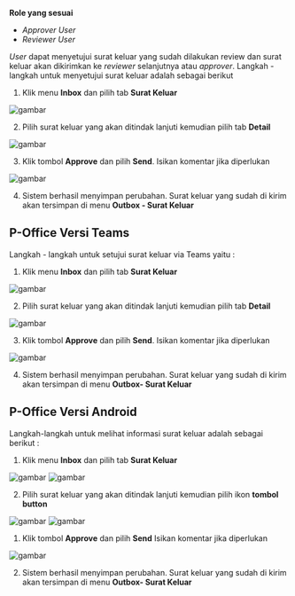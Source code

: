 **Role yang sesuai**

- *Approver User*
- *Reviewer User*

*User* dapat menyetujui surat keluar yang sudah dilakukan review dan surat keluar akan dikirimkan ke *reviewer* selanjutnya atau *approver*. Langkah - langkah untuk menyetujui surat keluar adalah sebagai berikut

1. Klik menu **Inbox** dan pilih tab **Surat Keluar**

![gambar](SuratKeluar/SK_Web/SK35.png)

2. Pilih surat keluar yang akan ditindak lanjuti kemudian pilih tab **Detail**

![gambar](SuratKeluar/SK_Web/SK36.png)

3. Klik tombol **Approve** dan pilih **Send**. Isikan komentar jika diperlukan

![gambar](SuratKeluar/SK_Web/SK37.png)

4. Sistem berhasil menyimpan perubahan. Surat keluar yang sudah di kirim akan tersimpan di menu **Outbox - Surat Keluar**

## **P-Office Versi Teams**


Langkah - langkah untuk setujui surat keluar via Teams yaitu :

 1. Klik menu **Inbox** dan pilih tab **Surat Keluar**
 
 ![gambar](SuratKeluar/SK_Teams/SK37.png)

 2. Pilih surat keluar yang akan ditindak lanjuti kemudian pilih tab **Detail**
 
 ![gambar](SuratKeluar/SK_Teams/SK38.png)

 3. Klik tombol **Approve** dan pilih **Send**. Isikan komentar jika diperlukan
 
 ![gambar](SuratKeluar/SK_Teams/SK39.png)

 4. Sistem berhasil menyimpan perubahan. Surat keluar yang sudah di kirim akan tersimpan di menu **Outbox- Surat Keluar**


## **P-Office Versi Android**

Langkah-langkah untuk melihat informasi surat keluar adalah sebagai berikut :

1. Klik menu **Inbox** dan pilih tab **Surat Keluar**

![gambar](SuratKeluar/SK_Android/SetujuSK/A01.jpg) ![gambar](SuratKeluar/SK_Android/SetujuSK/A02.jpg)

2. Pilih surat keluar yang akan ditindak lanjuti kemudian pilih ikon **tombol button**

![gambar](SuratKeluar/SK_Android/SetujuSK/A03.jpg) ![gambar](SuratKeluar/SK_Android/SetujuSK/A04.jpg)

1. Klik tombol **Approve** dan pilih **Send** Isikan komentar jika diperlukan

![gambar](SuratKeluar/SK_Android/SetujuSK/A05.jpg)

2. Sistem berhasil menyimpan perubahan. Surat keluar yang sudah di kirim akan tersimpan di menu **Outbox- Surat Keluar**

